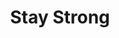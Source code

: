 ---
pid: llp95
title: Stay Strong
location_transcription: in Philadelphia
coordinates: "[-75.1656784, 39.9556166]"
zipcode: '19120'
gen_neighborhood: North Philadelphia
neighborhood: Logan,Olney
outside_phl: 
age: '13'
age_range: 13-19
instagram: 
image_file_name: llp_95.jpg
proposal_transcription: Stay strong - three fists
topic: Social Justice,Freedom
topic_summary: 0, 0, 0
type: Mural
keywords_other: 
credit: Muhammed Kayed
image_labels: 
twitter: 
facebook: 
permalink: "/monuments/llp95/"
layout: item-page
---